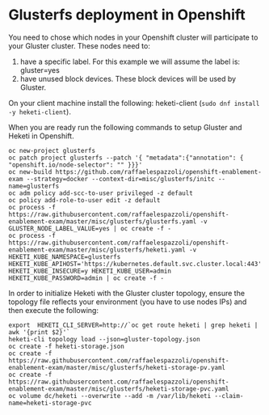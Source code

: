# Glusterfs deployment in Openshift

You need to chose which nodes in your Openshift cluster will participate to your Gluster cluster.
These nodes need to:

1. have a specific label. For this example we will assume the label is: gluster=yes
2. have unused block devices. These block devices will be used by Gluster.

On your client machine install the following: heketi-client (`sudo dnf install -y heketi-client`).

When you are ready run the following commands to setup Gluster and Heketi in Openshift.

```
oc new-project glusterfs
oc patch project glusterfs --patch '{ "metadata":{"annotation": { "openshift.io/node-selector": "" }}}'
oc new-build https://github.com/raffaelespazzoli/openshift-enablement-exam --strategy=docker --context-dir=misc/glusterfs/initc --name=glusterfs
oc adm policy add-scc-to-user privileged -z default
oc policy add-role-to-user edit -z default
oc process -f https://raw.githubusercontent.com/raffaelespazzoli/openshift-enablement-exam/master/misc/glusterfs/glusterfs.yaml -v GLUSTER_NODE_LABEL_VALUE=yes | oc create -f -
oc process -f https://raw.githubusercontent.com/raffaelespazzoli/openshift-enablement-exam/master/misc/glusterfs/heketi.yaml -v HEKETI_KUBE_NAMESPACE=glusterfs HEKETI_KUBE_APIHOST='https://kubernetes.default.svc.cluster.local:443' HEKETI_KUBE_INSECURE=y HEKETI_KUBE_USER=admin HEKETI_KUBE_PASSWORD=admin | oc create -f -
```

In order to initialize Heketi with the Gluster cluster topology, ensure the topology file reflects your environment (you have to use nodes IPs) and then execute the following:
```
export  HEKETI_CLI_SERVER=http://`oc get route heketi | grep heketi | awk '{print $2}'`
heketi-cli topology load --json=gluster-topology.json
oc create -f heketi-storage.json
oc create -f https://raw.githubusercontent.com/raffaelespazzoli/openshift-enablement-exam/master/misc/glusterfs/heketi-storage-pv.yaml
oc create -f https://raw.githubusercontent.com/raffaelespazzoli/openshift-enablement-exam/master/misc/glusterfs/heketi-storage-pvc.yaml
oc volume dc/heketi --overwrite --add -m /var/lib/heketi --claim-name=heketi-storage-pvc

```  
